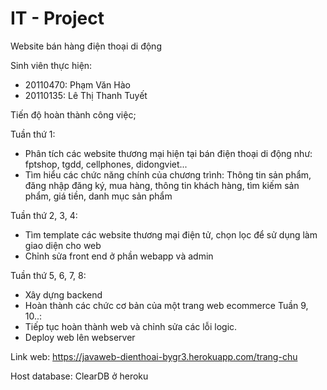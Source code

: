 # IT - Project 
 Website bán hàng điện thoại di động
 
 Sinh viên thực hiện:
  - 20110470: Phạm Văn Hào
  - 20110135: Lê Thị Thanh Tuyết

Tiến độ hoàn thành công việc;

Tuần thứ 1:
  - Phân tích các website thương mại hiện tại bán điện thoại di động như: fptshop, tgdd, cellphones, didongviet...
  - Tìm hiểu các chức năng chính của chương trình: Thông tin sản phẩm, đăng nhập đăng ký, mua hàng, thông tin khách hàng, tìm kiếm sản phẩm, giá tiền, danh mục sản phẩm

Tuần thứ 2, 3, 4:
  - Tìm template các website thương mại điện tử, chọn lọc để sử dụng làm giao diện cho web
  - Chỉnh sửa front end ở phần webapp và admin

Tuần thứ 5, 6, 7, 8:
 - Xây dựng backend
 - Hoàn thành các chức cơ bản của một trang web ecommerce
Tuần 9, 10..:
 - Tiếp tục hoàn thành web và chỉnh sửa các lỗi logic.
 - Deploy web lên webserver

Link web: https://javaweb-dienthoai-bygr3.herokuapp.com/trang-chu

Host database: ClearDB ở heroku


